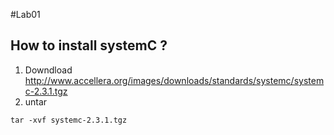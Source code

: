 #Lab01

How to install systemC ?
---
1. Downdload http://www.accellera.org/images/downloads/standards/systemc/systemc-2.3.1.tgz
2. untar 
```
tar -xvf systemc-2.3.1.tgz
```
